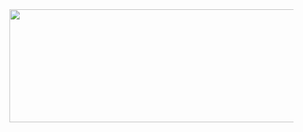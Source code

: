<a href="https://github.com/devxb/gitanimals">
<img
  src="https://render.gitanimals.org/farms/kyn1013"
  width="600"
  height="200"
/>
</a>

